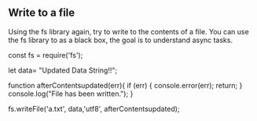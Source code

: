## Write to a file
Using the fs library again, try to write to the contents of a file.
You can use the fs library to as a black box, the goal is to understand async tasks.




const fs = require('fs');

let data= "Updated Data String!!";

function afterContentsupdated(err){
    if (err) {
        console.error(err);
        return;
    }
    console.log("File has been written.");
}

fs.writeFile('a.txt', data,'utf8', afterContentsupdated);